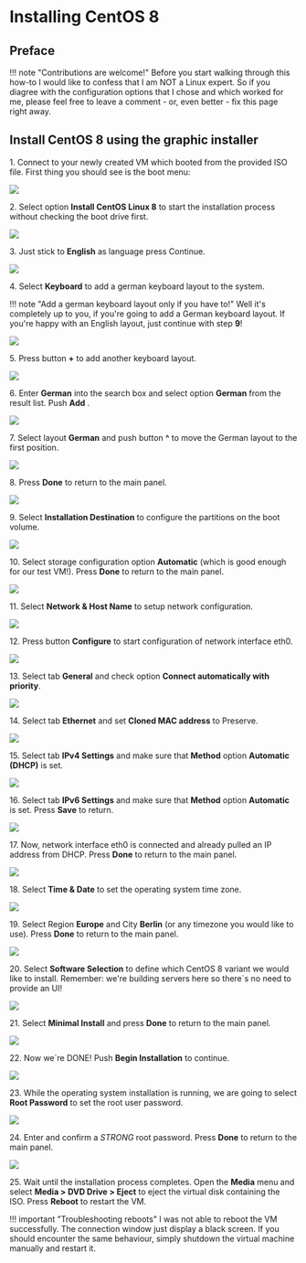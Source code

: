 # Installing CentOS 8

## Preface

!!! note "Contributions are welcome!"
    Before you start walking through this how-to I would like to confess that I am NOT a Linux expert. So if you diagree with the configuration options that I chose and which worked for me, please feel free to leave a comment - or, even better - fix this page right away. 

## Install CentOS 8 using the graphic installer

1\. Connect to your newly created VM which booted from the provided ISO file. First thing you should see is the boot menu:

![](img/centos8_install_0.png)

2\. Select option __Install CentOS Linux 8__ to start the installation process without checking the boot drive first.

![](img/centos8_install_1.png)

3\. Just stick to __English__ as language press Continue.

![](img/centos8_install_2.png)

4\. Select __Keyboard__ to add a german keyboard layout to the system.

!!! note "Add a german keyboard layout only if you have to!"
    Well it's completely up to you, if you're going to add a German keyboard layout. If you're happy with an English layout, just continue with step __9__!

![](img/centos8_install_3.png)
    
5\. Press button __+__ to add another keyboard layout.

![](img/centos8_install_4.png)

6\. Enter __German__ into the search box and select option __German__ from the result list. Push __Add__ .

![](img/centos8_install_5.png)

7\. Select layout __German__ and push button __^__ to move the German layout to the first position.

![](img/centos8_install_6.png)

8\. Press __Done__ to return to the main panel.

![](img/centos8_install_10.png)

9\. Select __Installation Destination__ to configure the partitions on the boot volume.

![](img/centos8_install_11.png)

10\. Select storage configuration option __Automatic__ (which is good enough for our test VM!). Press __Done__ to return to the main panel.

![](img/centos8_install_12.png)

11\. Select __Network & Host Name__ to setup network configuration.

![](img/centos8_install_13.png)

12\. Press button __Configure__ to start configuration of network interface eth0.

![](img/centos8_install_15.png)
 
13\. Select tab __General__ and check option __Connect automatically with priority__.

![](img/centos8_install_16.png)

14\. Select tab __Ethernet__ and set __Cloned MAC address__ to Preserve.

![](img/centos8_install_16a.png)
 
15\. Select tab __IPv4 Settings__ and make sure that __Method__ option __Automatic (DHCP)__ is set.

![](img/centos8_install_17.png)

16\. Select tab __IPv6 Settings__ and make sure that __Method__ option __Automatic__ is set. Press __Save__ to return.

![](img/centos8_install_18.png)

17\. Now, network interface eth0 is connected and already pulled an IP address from DHCP. Press __Done__ to return to the main panel.

![](img/centos8_install_19.png)

18\. Select __Time & Date__ to set the operating system time zone.

![](img/centos8_install_20.png)

19\. Select Region __Europe__  and City __Berlin__ (or any timezone you would like to use). Press __Done__ to return to the main panel.

![](img/centos8_install_21.png)

20\. Select __Software Selection__ to define which CentOS 8 variant we would like to install. Remember: we're building servers here so there`s no need to provide an UI!

![](img/centos8_install_22.png)

21\. Select __Minimal Install__ and press __Done__ to return to the main panel.

![](img/centos8_install_23.png)

22\. Now we`re DONE! Push __Begin Installation__ to continue.

![](img/centos8_install_24.png)

23\. While the operating system installation is running, we are going to select __Root Password__ to set the root user password.

![](img/centos8_install_25.png)

24\. Enter and confirm a *STRONG* root password. Press __Done__ to return to the main panel.

![](img/centos8_install_27.png)

25\. Wait until the installation process completes. Open the __Media__ menu and select __Media > DVD Drive > Eject__ to eject the virtual disk containing the ISO. Press __Reboot__ to restart the VM.

!!! important "Troubleshooting reboots"
    I was not able to reboot the VM successfully. The connection window just display a black screen. If you should encounter the same behaviour, simply shutdown the virtual machine manually and restart it.
    

